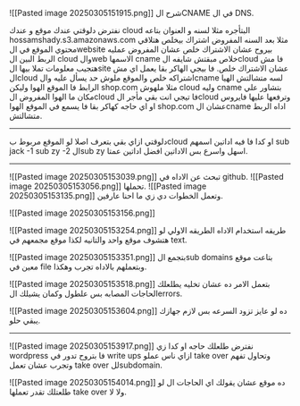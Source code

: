 ![[Pasted image 20250305151915.png]]
شرح الCNAME في ال DNS.

نفترض دلوقتي عندك موقع و عندك cloud البتأجره مثلا لسنه و العنوان بتاعه hossamshady.s3.amazonaws.com مثلا 
بعد السنه المفروض اشتراك بيخلص هتلاقي محتوي الموقع في الwebsite بيروح عشان الاشتراك خلص عشان المفروض عمليه الربط البين ال cloud والweb الاسمها cname خلاص مبقتش شايفه الcloud فا مش هتجيب معلومات تملا بيها الsite عشان الاشتراك خلص.
فا بيجي الهاكر بقا يعمل اي مش الcloud اشتراكه خلص والموقع ملوش حد يسأل عليه والcname لسه متشالتش الهيا الرابط فا الموقع الهوا وليكن shop.com مثلا ملهوش cloud وليه cname بتشاور علي مكان ما الهوا المفروض الcloud فا تيجي انت بقي مأجر الcloud وترفعها عليها فايروس او اي حاجه كهاكر بقا فا يسمع في الموقع الهوا shop.com عشان الcname اداه الربط متشالتش.

--------------------------------------------------------------------------
دلوقتي ازاي بقي بتعرف اصلا لو الموقع مربوط بcloud او كدا فا فيه اداتين اسمهم
sub jack -1
sub zy -2
الsub zy اسهل واسرع بس الاداتين افضل اداتين عمتا.

--------------------------------------------------------------------------
![[Pasted image 20250305153039.png]]
تبحث عن الاداه في github.
![[Pasted image 20250305153056.png]]
تحملها.
![[Pasted image 20250305153135.png]]
وتعمل الخطوات دي زي ما احنا عارفين.

![[Pasted image 20250305153156.png]]

![[Pasted image 20250305153254.png]]
طريقه استخدام الاداه الطريقه الاولي لو هتشوف موقع واحد
والتانيه لكذا موقع مجمعهم في text.

![[Pasted image 20250305153351.png]]
بتجمع الsub domains بتاعت موقع معين في file وبتعملهم بالاداه تجرب وهكذا.

![[Pasted image 20250305153518.png]]
بتعمل الامر ده عشان تخليه يطلعلك الحاجات المصابه بس علطول وكمان يشيلك الerrors.

![[Pasted image 20250305153604.png]]
ده لو عايز تزود السرعه بس لازم جهازك يبقي حلو.

--------------------------------------------------------------------------------
![[Pasted image 20250305153917.png]]
نفترض طلعلك حاجه او كدا زي wordpress فا بتروح تدور في write ups ازاي ناس عملو take over وتحاول تفهم وتجرب عشان تعمل take over للsubdomain.

![[Pasted image 20250305154014.png]]
ده موقع عشان يقولك اي الحاجات ال لو طلعتلك تقدر تعملها take over ولا لا.

